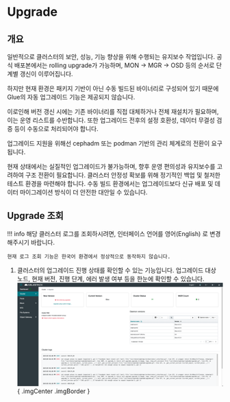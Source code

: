 # Upgrade

## 개요
일반적으로 클러스터의 보안, 성능, 기능 향상을 위해 수행되는 유지보수 작업입니다.
공식 배포본에서는 rolling upgrade가 가능하며, MON -> MGR -> OSD 등의 순서로 단계별 갱신이 이루어집니다.

하지만 현재 환경은 패키지 기반이 아닌 수동 빌드된 바이너리로 구성되어 있기 때문에 Glue의 자동 업그레이드 기능은 제공되지 않습니다.

이로인해 버전 갱신 시에는 기존 바이너리를 직접 대체하거나 전체 재설치가 필요하며, 이는 운영 리스트를 수반합니다.
또한 업그레이드 전후의 설정 호환성, 데이터 무결성 검증 등이 수동으로 처리되어야 합니다.

업그레이드 지원을 위해선 cephadm 또는 podman 기반의 관리 체계로의 전환이 요구됩니다.

현재 상태에서는 실질적인 업그레이드가 불가능하며, 향후 운영 편의성과 유지보수를 고려하여 구조 전환이 필요합니다.
클러스터 안정성 확보를 위해 정기적인 백업 및 철저한 테스트 환경을 마련해야 합니다.
수동 빌드 환경에서는 업그레이드보다 신규 배포 및 데이터 마이그레이션 방식이 더 안전한 대안일 수 있습니다.

## Upgrade 조회
!!! info
    해당 클러스터 로그를 조회하시려면, 인터페이스 언어를 영어(English) 로 변경해주시기 바랍니다.

    현재 로그 조회 기능은 한국어 환경에서 정상적으로 동작하지 않습니다.

1. 클러스터의 업그레이드 진행 상태를 확인할 수 있는 기능입니다. 업그레이드 대상 노드, 현재 버전, 진행 단계, 에러 발생 여부 등을 한눈에 확인할 수 있습니다.
    ![Upgrade 조회](../../assets/images/admin-guide/glue/cluster/alert/glue-upgrade-check.png){ .imgCenter .imgBorder }
